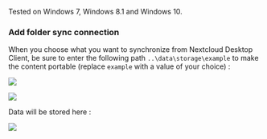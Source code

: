 Tested on Windows 7, Windows 8.1 and Windows 10.

### Add folder sync connection

When you choose what you want to synchronize from Nextcloud Desktop Client, be sure to enter the following path `..\data\storage\example` to make the content portable (replace `example` with a value of your choice) :

![](/img/app/nextcloud/localfolder.png)

![](/img/app/nextcloud/localfolder2.png)

Data will be stored here :

![](/img/app/nextcloud/localfolder3.png)